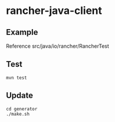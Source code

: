 # rancher-java-client

## Example

Reference src/java/io/rancher/RancherTest

## Test

```
mvn test
```

## Update

```
cd generator
./make.sh
```